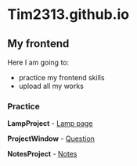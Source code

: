 # Tim2313.github.io

## My frontend

Here I am going to:

- practice my frontend skills
- upload all my works

### Practice

 **LampProject** 
	- <a href="https://Tim2313.github.io/LampProject/index.html" target="_blank">Lamp page</a>

**ProjectWindow**
	- <a href="https://Tim2313.github.io/ProjectWindow/index.html" target="_blank">Question</a>

**NotesProject**
	- <a href="" target="_blank">Notes</a>
	